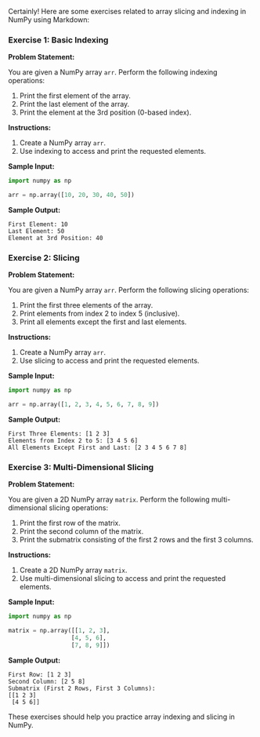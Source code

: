 Certainly! Here are some exercises related to array slicing and indexing in NumPy using Markdown:

### Exercise 1: Basic Indexing

**Problem Statement:**

You are given a NumPy array `arr`. Perform the following indexing operations:

1. Print the first element of the array.
2. Print the last element of the array.
3. Print the element at the 3rd position (0-based index).

**Instructions:**

1. Create a NumPy array `arr`.
2. Use indexing to access and print the requested elements.

**Sample Input:**

```python
import numpy as np

arr = np.array([10, 20, 30, 40, 50])
```

**Sample Output:**

```
First Element: 10
Last Element: 50
Element at 3rd Position: 40
```

### Exercise 2: Slicing

**Problem Statement:**

You are given a NumPy array `arr`. Perform the following slicing operations:

1. Print the first three elements of the array.
2. Print elements from index 2 to index 5 (inclusive).
3. Print all elements except the first and last elements.

**Instructions:**

1. Create a NumPy array `arr`.
2. Use slicing to access and print the requested elements.

**Sample Input:**

```python
import numpy as np

arr = np.array([1, 2, 3, 4, 5, 6, 7, 8, 9])
```

**Sample Output:**

```
First Three Elements: [1 2 3]
Elements from Index 2 to 5: [3 4 5 6]
All Elements Except First and Last: [2 3 4 5 6 7 8]
```

### Exercise 3: Multi-Dimensional Slicing

**Problem Statement:**

You are given a 2D NumPy array `matrix`. Perform the following multi-dimensional slicing operations:

1. Print the first row of the matrix.
2. Print the second column of the matrix.
3. Print the submatrix consisting of the first 2 rows and the first 3 columns.

**Instructions:**

1. Create a 2D NumPy array `matrix`.
2. Use multi-dimensional slicing to access and print the requested elements.

**Sample Input:**

```python
import numpy as np

matrix = np.array([[1, 2, 3],
                  [4, 5, 6],
                  [7, 8, 9]])
```

**Sample Output:**

```
First Row: [1 2 3]
Second Column: [2 5 8]
Submatrix (First 2 Rows, First 3 Columns):
[[1 2 3]
 [4 5 6]]
```

These exercises should help you practice array indexing and slicing in NumPy.
